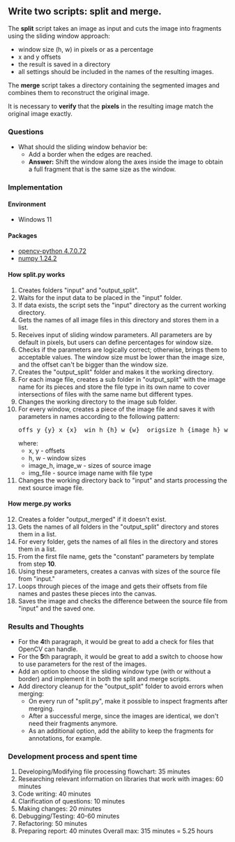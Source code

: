 ## Write two scripts: split and merge.
The **split** script takes an image as input and cuts the image into fragments using the sliding window approach:
 - window size (h, w) in pixels or as a percentage
 - x and y offsets
 - the result is saved in a directory
 - all settings should be included in the names of the resulting images. 
  
 The **merge** script takes a directory containing the segmented images and combines them to reconstruct the original image.

It is necessary to **verify** that the **pixels** in the resulting image match the original image exactly.


### Questions
- What should the sliding window behavior be:
  - Add a border when the edges are reached.
  - **Answer:** Shift the window along the axes inside the image to obtain a full fragment that is the same size as the window.


### Implementation
#### Environment
 - Windows 11

#### Packages 
 - <a href="https://pypi.org/project/opencv-python/">opencv-python 4.7.0.72</a>
 - <a href="https://pypi.org/project/numpy/">numpy 1.24.2</a>

#### How split.py works
1. Creates folders "input" and "output_split".
2. Waits for the input data to be placed in the "input" folder.
3. If data exists, the script sets the "input" directory as the current working directory.
4. Gets the names of all image files in this directory and stores them in a list.
5. Receives input of sliding window parameters. All parameters are by default in pixels, but users can define percentages for window size.
6. Checks if the parameters are logically correct; otherwise, brings them to acceptable values. The window size must be lower than the image size, and the offset can't be bigger than the window size.
7. Creates the "output_split" folder and makes it the working directory.
8. For each image file, creates a sub folder in "output_split" with the image name for its pieces and store the file type in its own name to cover intersections of files with the same name but different types.
9. Changes the working directory to the image sub folder.
10. For every window, creates a piece of the image file and saves it with parameters in names according to the following pattern:
    <pre>offs_y_{y}_x_{x}__win_h_{h}_w_{w}__origsize_h_{image_h}_w_{image_w}_{img_file}</pre>
    where:
     - x, y - offsets
     - h, w - window sizes
     - image_h, image_w - sizes of source image
     - img_file - source image name with file type
11. Changes the working directory back to "input" and starts processing the next source image file.

#### How merge.py works
12. Creates a folder "output_merged" if it doesn't exist.
13. Gets the names of all folders in the "output_split" directory and stores them in a list.
14. For every folder, gets the names of all files in the directory and stores them in a list.
15. From the first file name, gets the "constant" parameters by template from step **10**.
16. Using these parameters, creates a canvas with sizes of the source file from "input."
17. Loops through pieces of the image and gets their offsets from file names and pastes these pieces into the canvas.
18. Saves the image and checks the difference between the source file from "input" and the saved one.

### Results and Thoughts
* For the **4**th paragraph, it would be great to add a check for files that OpenCV can handle.
* For the **5**th paragraph, it would be great to add a switch to choose how to use parameters for the rest of the images.
* Add an option to choose the sliding window type (with or without a border) and implement it in both the split and merge scripts.
* Add directory cleanup for the "output_split" folder to avoid errors when merging:
  * On every run of "split.py", make it possible to inspect fragments after merging.
  * After a successful merge, since the images are identical, we don't need their fragments anymore.
  * As an additional option, add the ability to keep the fragments for annotations, for example.


### Development process and spent time
1. Developing/Modifying file processing flowchart: 35 minutes
2. Researching relevant information on libraries that work with images: 60 minutes
3. Code writing: 40 minutes
4. Clarification of questions: 10 minutes
5. Making changes: 20 minutes
6. Debugging/Testing: 40-60 minutes
7. Refactoring: 50 minutes
8. Preparing report: 40 minutes
Overall max: 315 minutes = 5.25 hours

